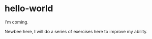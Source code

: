 # hello-world
I'm coming.


Newbee here, I will do a series of exercises here to improve my ability. 
